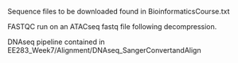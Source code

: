 Sequence files to be downloaded found in BioinformaticsCourse.txt

FASTQC run on an ATACseq fastq file following decompression.

DNAseq pipeline contained in EE283_Week7/Alignment/DNAseq_SangerConvertandAlign
